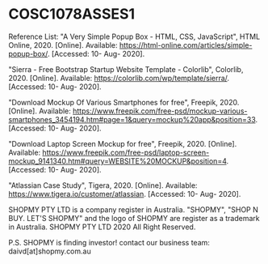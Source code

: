 # COSC1078ASSES1

Reference List:
"A Very Simple Popup Box - HTML, CSS, JavaScript", HTML Online, 2020. [Online]. Available: https://html-online.com/articles/simple-popup-box/. [Accessed: 10- Aug- 2020].

"Sierra - Free Bootstrap Startup Website Template - Colorlib", Colorlib, 2020. [Online]. Available: https://colorlib.com/wp/template/sierra/. [Accessed: 10- Aug- 2020].

"Download Mockup Of Various Smartphones for free", Freepik, 2020. [Online]. Available: https://www.freepik.com/free-psd/mockup-various-smartphones_3454194.htm#page=1&query=mockup%20app&position=33. [Accessed: 10- Aug- 2020].

"Download Laptop Screen Mockup for free", Freepik, 2020. [Online]. Available: https://www.freepik.com/free-psd/laptop-screen-mockup_9141340.htm#query=WEBSITE%20MOCKUP&position=4. [Accessed: 10- Aug- 2020]. 

"Atlassian Case Study", Tigera, 2020. [Online]. Available: https://www.tigera.io/customer/atlassian. [Accessed: 10- Aug- 2020].


SHOPMY PTY LTD is a company register in Australia. "SHOPMY", "SHOP N BUY. LET'S SHOPMY" and the logo of SHOPMY are register as a trademark in Australia. 
SHOPMY PTY LTD 2020 All Right Reserved. 


P.S. SHOPMY is finding investor! contact our business team: daivd[at]shopmy.com.au
